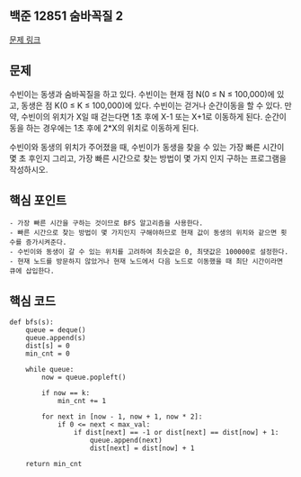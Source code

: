 ## 백준 12851 숨바꼭질 2
[문제 링크](https://www.acmicpc.net/problem/12851)

## 문제
수빈이는 동생과 숨바꼭질을 하고 있다. 수빈이는 현재 점 N(0 ≤ N ≤ 100,000)에 있고, 동생은 점 K(0 ≤ K ≤ 100,000)에 있다. 수빈이는 걷거나 순간이동을 할 수 있다. 만약, 수빈이의 위치가 X일 때 걷는다면 1초 후에 X-1 또는 X+1로 이동하게 된다. 순간이동을 하는 경우에는 1초 후에 2*X의 위치로 이동하게 된다.

수빈이와 동생의 위치가 주어졌을 때, 수빈이가 동생을 찾을 수 있는 가장 빠른 시간이 몇 초 후인지 그리고, 가장 빠른 시간으로 찾는 방법이 몇 가지 인지 구하는 프로그램을 작성하시오.

## 핵심 포인트
```
- 가장 빠른 시간을 구하는 것이므로 BFS 알고리즘을 사용한다.
- 빠른 시간으로 찾는 방법이 몇 가지인지 구해야하므로 현재 값이 동생의 위치와 같으면 횟수를 증가시켜준다.
- 수빈이와 동생이 갈 수 있는 위치를 고려하여 최솟값은 0, 최댓값은 100000로 설정한다.
- 현재 노드를 방문하지 않았거나 현재 노드에서 다음 노드로 이동했을 때 최단 시간이라면 큐에 삽입한다.
```

## 핵심 코드
```
def bfs(s):
    queue = deque()
    queue.append(s)
    dist[s] = 0
    min_cnt = 0

    while queue:
        now = queue.popleft()

        if now == k:
            min_cnt += 1

        for next in [now - 1, now + 1, now * 2]:
            if 0 <= next < max_val:
                if dist[next] == -1 or dist[next] == dist[now] + 1:
                    queue.append(next)
                    dist[next] = dist[now] + 1

    return min_cnt
```